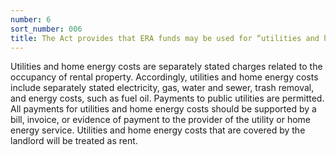 ```yaml
---
number: 6
sort_number: 006
title: The Act provides that ERA funds may be used for “utilities and home energy costs” and “utilities and home energy costs arrears.” How are those terms defined and how should those costs be documented? 
---
```


Utilities and home energy costs are separately stated charges related to the occupancy of rental property. Accordingly, utilities and home energy costs include separately stated electricity, gas, water and sewer, trash removal, and energy costs, such as fuel oil. Payments to public utilities are permitted. All payments for utilities and home energy costs should be supported by a bill, invoice, or evidence of payment to the provider of the utility or home energy service. Utilities and home energy costs that are covered by the landlord will be treated as rent.